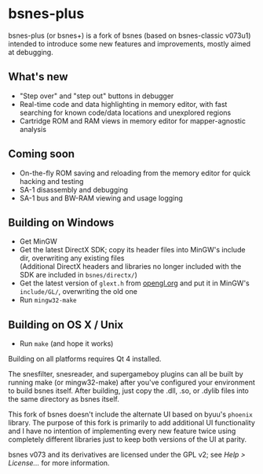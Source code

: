 # bsnes-plus

bsnes-plus (or bsnes+) is a fork of bsnes (based on bsnes-classic v073u1) intended to
introduce some new features and improvements, mostly aimed at debugging.

## What's new

- "Step over" and "step out" buttons in debugger
- Real-time code and data highlighting in memory editor, with fast searching for known code/data locations and unexplored regions
- Cartridge ROM and RAM views in memory editor for mapper-agnostic analysis

## Coming soon

- On-the-fly ROM saving and reloading from the memory editor for quick hacking and testing
- SA-1 disassembly and debugging
- SA-1 bus and BW-RAM viewing and usage logging

## Building on Windows

- Get MinGW
- Get the latest DirectX SDK; copy its header files into MinGW's include dir, overwriting any existing files  
  (Additional DirectX headers and libraries no longer included with the SDK are included in `bsnes/directx/`)
- Get the latest version of `glext.h` from [opengl.org](https://www.opengl.org/registry/#headers) and put it in MinGW's `include/GL/`, overwriting the old one
- Run `mingw32-make`

## Building on OS X / Unix

- Run `make` (and hope it works)

Building on all platforms requires Qt 4 installed.

The snesfilter, snesreader, and supergameboy plugins can all be built by running make (or mingw32-make) after you've configured your environment to build bsnes itself.
After building, just copy the .dll, .so, or .dylib files into the same directory as bsnes itself.

This fork of bsnes doesn't include the alternate UI based on byuu's `phoenix` library. The purpose of this fork is primarily to add additional UI functionality and I have no intention of implementing every new feature twice using completely different libraries just to keep both versions of the UI at parity.

bsnes v073 and its derivatives are licensed under the GPL v2; see *Help > License...* for more information.